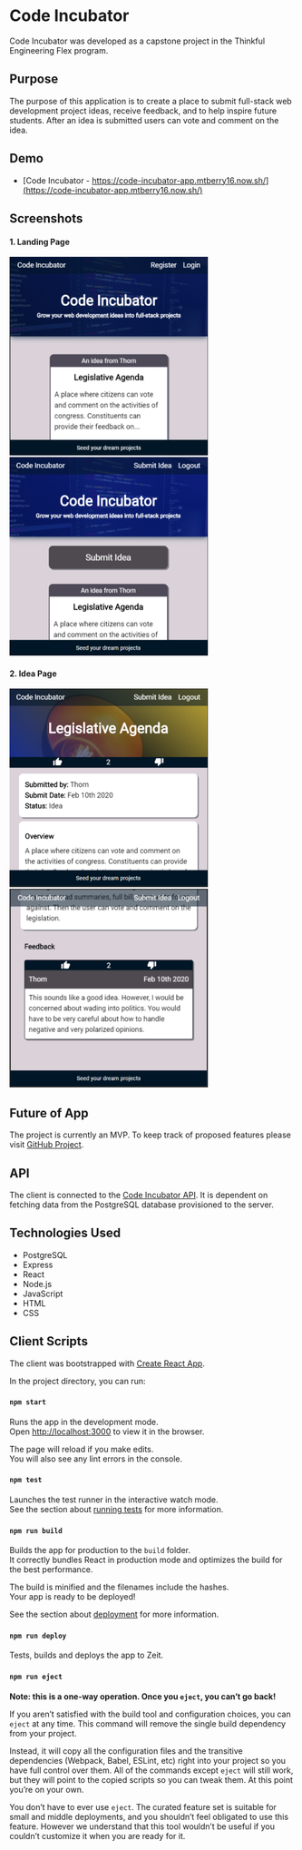 # Code Incubator

Code Incubator was developed as a capstone project in the Thinkful Engineering Flex program.

## Purpose

The purpose of this application is to create a place to submit full-stack web development project ideas, receive feedback, and to help inspire future students. After an idea is submitted users can vote and comment on the idea.

## Demo

- [Code Incubator - https://code-incubator-app.mtberry16.now.sh/](https://code-incubator-app.mtberry16.now.sh/)

## Screenshots

#### 1. Landing Page

![Code Incubator Landing Page - Pre Login](/src/images/homepage-pre-login-sm.png)
![Code Incubator Landing Page - Post Login](/src/images/homepage-post-login-sm.png)

#### 2. Idea Page

![Code Incubator Idea Page - Details](/src/images/idea-page-sm.png)
![Code Incubator Idea Page - Feedback](/src/images/idea-page-2-sm.png)

## Future of App

The project is currently an MVP. To keep track of proposed features please visit [GitHub Project](https://github.com/users/Thorn51/projects/2).

## API

The client is connected to the [Code Incubator API](https://github.com/Thorn51/code_incubator_api). It is dependent on fetching data from the PostgreSQL database provisioned to the server.

## Technologies Used

- PostgreSQL
- Express
- React
- Node.js
- JavaScript
- HTML
- CSS

## Client Scripts

The client was bootstrapped with [Create React App](https://github.com/facebook/create-react-app).

In the project directory, you can run:

#### `npm start`

Runs the app in the development mode.<br />
Open [http://localhost:3000](http://localhost:3000) to view it in the browser.

The page will reload if you make edits.<br />
You will also see any lint errors in the console.

#### `npm test`

Launches the test runner in the interactive watch mode.<br />
See the section about [running tests](https://facebook.github.io/create-react-app/docs/running-tests) for more information.

#### `npm run build`

Builds the app for production to the `build` folder.<br />
It correctly bundles React in production mode and optimizes the build for the best performance.

The build is minified and the filenames include the hashes.<br />
Your app is ready to be deployed!

See the section about [deployment](https://facebook.github.io/create-react-app/docs/deployment) for more information.

#### `npm run deploy`

Tests, builds and deploys the app to Zeit.

#### `npm run eject`

**Note: this is a one-way operation. Once you `eject`, you can’t go back!**

If you aren’t satisfied with the build tool and configuration choices, you can `eject` at any time. This command will remove the single build dependency from your project.

Instead, it will copy all the configuration files and the transitive dependencies (Webpack, Babel, ESLint, etc) right into your project so you have full control over them. All of the commands except `eject` will still work, but they will point to the copied scripts so you can tweak them. At this point you’re on your own.

You don’t have to ever use `eject`. The curated feature set is suitable for small and middle deployments, and you shouldn’t feel obligated to use this feature. However we understand that this tool wouldn’t be useful if you couldn’t customize it when you are ready for it.
